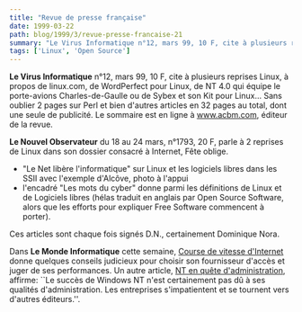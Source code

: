 ```yaml
---
title: "Revue de presse française"
date: 1999-03-22
path: blog/1999/3/revue-presse-francaise-21
summary: "Le Virus Informatique n°12, mars 99, 10 F, cite à plusieurs reprises Linux, à propos de linux.com, de WordPerfect pour Linux, de NT 4.0 qui équipe le porte-avions Charles-de-Gaulle ou de Sybex et son Kit pour Linux..."
tags: ['Linux', 'Open Source']
---
```


<P><B>Le Virus Informatique</B> n°12, mars 99, 10 F, cite à plusieurs reprises
Linux, à propos de linux.com, de WordPerfect pour Linux, de NT 4.0 qui
équipe le porte-avions Charles-de-Gaulle ou de Sybex et son Kit pour
Linux... Sans oublier 2 pages sur Perl et bien d'autres articles en 32
pages au total, dont une seule de publicité. Le sommaire est en ligne à
<A HREF="http://www.acbm.com/">www.acbm.com</A>, éditeur de la revue.</P>

<P><B>Le Nouvel Observateur</B> du 18 au 24 mars, n°1793, 20 F, parle à 2
reprises de Linux dans son dossier consacré à Internet, Fête oblige.</P>

<UL>

<LI>"Le Net libère l'informatique" sur Linux et les logiciels libres dans
les SSII avec l'exemple d'Alcôve, photo à l'appui
<LI>l'encadré "Les mots du cyber" donne parmi les définitions de Linux et
de Logiciels libres (hélas traduit en anglais par Open Source Software,
alors que les efforts pour expliquer Free Software commencent à porter).
</UL>

<P>Ces articles sont chaque fois signés D.N., certainement Dominique Nora.</P>

<P>Dans <B>Le Monde Informatique</B> cette semaine, <A HREF="http://195.10.58.13/src/lmi/article/articlel.nsf/article/F94A39428AB2131CC12567380051B1DF?OpenDocument">Course
de vitesse d'Internet</A> donne quelques conseils judicieux pour choisir
son fournisseur d'accès et juger de ses performances. Un autre article, <A HREF="http://195.10.58.13/src/lmi/article/articlel.nsf/article/4D7698AB7C62C71CC125673800517CF6?OpenDocument">NT
en quête d'administration</A>, affirme: ``Le succès de Windows NT n'est
certainement pas dû à ses qualités d'administration. Les entreprises
s'impatientent et se tournent vers d'autres éditeurs.''.
</P>


